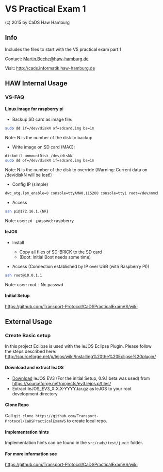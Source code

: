 # VS Practical Exam 1
(c) 2015 by CaDS Haw Hamburg

## Info
Includes the files to start with the VS practical exam part 1

Contact: Martin.Beche@haw-hamburg.de

Visit: http://cads.informatik.haw-hamburg.de

## HAW Internal Usage
### VS-FAQ
#### Linux image for raspberry pi
- Backup SD card as image file:
```bash
sudo dd if=/dev/diskN of=sdcard.img bs=1m
```
Note: N is the number of the disk to backup

- Write image on SD card (MAC):
```bash
diskutil unmountDisk /dev/diskN
sudo dd of=/dev/diskN if=sdcard.img bs=1m
```
Note: N is the number of the disk to override (Warning: Current data on /dev/diskN will be lost!)

- Config IP (simple)
```bash
dwc_otg.lpm_enable=0 console=ttyAMA0,115200 console=tty1 root=/dev/mmcblk0p2 rootfstype=ext4 elevator=deadline fsck.repair=yes rootwait ip=172.16.1.61::172.16.1.140:255.255.255.0:rpi:eth0:off
```

- Access
```bash
ssh pi@172.16.1.{NR}
```
Note: user: pi - passwd: raspberry

#### leJOS
- Install
  - Copy all files of SD-BRICK to the SD card
  - (Boot: Initial Boot needs some time)

- Access (Connection established by IP over USB (with Raspberry PI))
```bash
ssh root@10.0.1.1
```
Note: user: root - No passwd

#### Initial Setup
https://github.com/Transport-Protocol/CaDSPracticalExamVS/wiki

## External Usage
### Create Basic setup
In this project Eclipse is used with the leJOS Eclipse Plugin.
Please follow the steps described here: http://sourceforge.net/p/lejos/wiki/Installing%20the%20Eclipse%20plugin/

#### Download and extract leJOS
- [Download](https://sourceforge.net/projects/ev3.lejos.p/files/) leJOS EV3 (For the initial Setup, 0.9.1 beta was used) from https://sourceforge.net/projects/ev3.lejos.p/files/
- Extract leJOS_EV3_X.X.X-YYYY.tar.gz as leJOS to your root development directory

#### Clone Repo
Call `git clone https://github.com/Transport-Protocol/CaDSPracticalExamVS` to create local repo.

#### Implementation hints
Implementation hints can be found in the `src/cads/test/junit` folder.

#### For more information see
https://github.com/Transport-Protocol/CaDSPracticalExamVS/wiki
